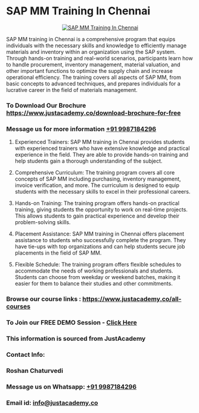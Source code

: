 # SAP MM Training In Chennai

<p align="center">
  <a href="https://justacademy.co/course-detail/sap-mm-training">
    <img src="https://justacademy.co/storage2/course_image/1709190408_course_image.webp" alt="SAP MM Training In Chennai">
  </a>
</p>


SAP MM training in Chennai is a comprehensive program that equips individuals with the necessary skills and knowledge to efficiently manage materials and inventory within an organization using the SAP system. Through hands-on training and real-world scenarios, participants learn how to handle procurement, inventory management, material valuation, and other important functions to optimize the supply chain and increase operational efficiency. The training covers all aspects of SAP MM, from basic concepts to advanced techniques, and prepares individuals for a lucrative career in the field of materials management.
### To Download Our Brochure https://www.justacademy.co/download-brochure-for-free
### Message us for more information [+91 9987184296](https://api.whatsapp.com/send?phone=919987184296)
1) Experienced Trainers: SAP MM training in Chennai provides students with experienced trainers who have extensive knowledge and practical experience in the field. They are able to provide hands-on training and help students gain a thorough understanding of the subject.

2) Comprehensive Curriculum: The training program covers all core concepts of SAP MM including purchasing, inventory management, invoice verification, and more. The curriculum is designed to equip students with the necessary skills to excel in their professional careers.

3) Hands-on Training: The training program offers hands-on practical training, giving students the opportunity to work on real-time projects. This allows students to gain practical experience and develop their problem-solving skills.

4) Placement Assistance: SAP MM training in Chennai offers placement assistance to students who successfully complete the program. They have tie-ups with top organizations and can help students secure job placements in the field of SAP MM.

5) Flexible Schedule: The training program offers flexible schedules to accommodate the needs of working professionals and students. Students can choose from weekday or weekend batches, making it easier for them to balance their studies and other commitments.

### Browse our course links : https://www.justacademy.co/all-courses 
### To Join our FREE DEMO Session - [Click Here](https://www.justacademy.co/register-for-course-demo)


### This information is sourced from JustAcademy
### Contact Info:
### Roshan Chaturvedi
### Message us on Whatsapp: [+91 9987184296](https://api.whatsapp.com/send?phone=919987184296)
### Email id: [info@justacademy.co](mailto:info@justacademy.co)
                    